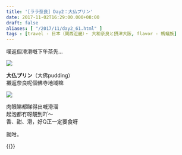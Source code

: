 ```yaml
---
title: '[ララ奈良] Day2：大仏プリン'
date: 2017-11-02T16:29:00.000+08:00
draft: false
aliases: [ "/2017/11/day2_61.html" ]
tags : [travel - 日本（関西近畿）・ 大和奈良と摂津大阪, flavor - 螞蟻族]
---
```


嘆返個滑滑嘅下午茶先...  

![](/imiages/nara2f.jpg)

**大仏プリン**（大佛pudding）  
襯返奈良呢個佛寺地域嘛  

![](/imiages/nara2f1.jpg)

肉眼睇都睇得出嘅滑溜  
起泡都冇呀靚到吖～  
香、甜、滑，好Q正一定要食呀  
  
就咁。  
  
{{<nara>}}
